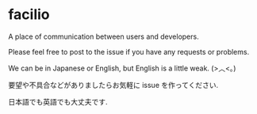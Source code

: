 # facilio

A place of communication between users and developers.

Please feel free to post to the issue if you have any requests or problems.

We can be in Japanese or English, but English is a little weak. (>︿<｡)

要望や不具合などがありましたらお気軽に issue を作ってください.

日本語でも英語でも大丈夫です.
